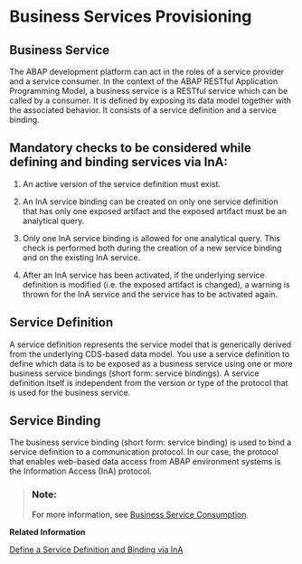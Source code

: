 <!-- loio0af6dc0a0d3c4accbfcee24a26166876 -->

# Business Services Provisioning



<a name="loio0af6dc0a0d3c4accbfcee24a26166876__section_pmh_ps4_n4b"/>

## Business Service

The ABAP development platform can act in the roles of a service provider and a service consumer. In the context of the ABAP RESTful Application Programming Model, a business service is a RESTful service which can be called by a consumer. It is defined by exposing its data model together with the associated behavior. It consists of a service definition and a service binding.



<a name="loio0af6dc0a0d3c4accbfcee24a26166876__section_ss4_ct4_n4b"/>

## Mandatory checks to be considered while defining and binding services via InA:

1.  An active version of the service definition must exist.

2.  An InA service binding can be created on only one service definition that has only one exposed artifact and the exposed artifact must be an analytical query.

3.  Only one InA service binding is allowed for one analytical query. This check is performed both during the creation of a new service binding and on the existing InA service.

4.  After an InA service has been activated, if the underlying service definition is modified \(i.e. the exposed artifact is changed\), a warning is thrown for the InA service and the service has to be activated again.




<a name="loio0af6dc0a0d3c4accbfcee24a26166876__section_ipy_rt4_n4b"/>

## Service Definition

A service definition represents the service model that is generically derived from the underlying CDS-based data model. You use a service definition to define which data is to be exposed as a business service using one or more business service bindings \(short form: service bindings\). A service definition itself is independent from the version or type of the protocol that is used for the business service.



<a name="loio0af6dc0a0d3c4accbfcee24a26166876__section_fvz_wx4_n4b"/>

## Service Binding

The business service binding \(short form: service binding\) is used to bind a service definition to a communication protocol. In our case, the protocol that enables web-based data access from ABAP environment systems is the Information Access \(InA\) protocol.



> ### Note:  
> For more information, see [Business Service Consumption](https://help.sap.com/viewer/923180ddb98240829d935862025004d6/Cloud/en-US/f2cbcacaf8b74540b0708fc143875bc3.html).

**Related Information**  


[Define a Service Definition and Binding via InA](define-a-service-definition-and-binding-via-ina-e8a5adb.md "Define and bind services via the SAP Information Access (InA) service.")

